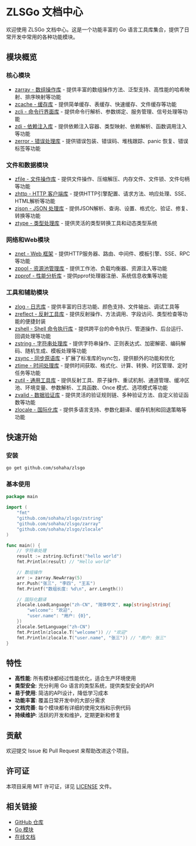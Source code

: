# ZLSGo 文档中心

欢迎使用 ZLSGo 文档中心。这是一个功能丰富的 Go 语言工具库集合，提供了日常开发中常用的各种功能模块。

## 模块概览

### 核心模块
- [zarray - 数组操作库](zarray.md) - 提供丰富的数组操作方法、泛型支持、高性能的哈希映射、排序映射等功能
- [zcache - 缓存库](zcache.md) - 提供简单缓存、表缓存、快速缓存、文件缓存等功能
- [zcli - 命令行界面库](zcli.md) - 提供命令行解析、参数绑定、服务管理、信号处理等功能
- [zdi - 依赖注入库](zdi.md) - 提供依赖注入容器、类型映射、依赖解析、函数调用注入等功能
- [zerror - 错误处理库](zerror.md) - 提供错误包装、错误码、堆栈跟踪、panic 恢复、错误标签等功能

### 文件和数据模块
- [zfile - 文件操作库](zfile.md) - 提供文件操作、压缩解压、内存文件、文件锁、文件句柄等功能
- [zhttp - HTTP 客户端库](zhttp.md) - 提供HTTP引擎配置、请求方法、响应处理、SSE、HTML解析等功能
- [zjson - JSON 处理库](zjson.md) - 提供JSON解析、查询、设置、格式化、验证、修复、转换等功能
- [ztype - 类型处理库](ztype.md) - 提供灵活的类型转换工具和动态类型系统

### 网络和Web模块
- [znet - Web 框架](znet.md) - 提供HTTP服务器、路由、中间件、模板引擎、SSE、RPC等功能
- [zpool - 资源池管理库](zpool.md) - 提供工作池、负载均衡器、资源注入等功能
- [zpprof - 性能分析库](zpprof.md) - 提供pprof处理器注册、系统信息收集等功能

### 工具和辅助模块
- [zlog - 日志库](zlog.md) - 提供丰富的日志功能、颜色支持、文件输出、调试工具等
- [zreflect - 反射工具库](zreflect.md) - 提供反射操作、方法调用、字段访问、类型检查等功能的便捷封装
- [zshell - Shell 命令执行库](zshell.md) - 提供跨平台的命令执行、管道操作、后台运行、回调处理等功能
- [zstring - 字符串处理库](zstring.md) - 提供字符串操作、正则表达式、加密解密、编码解码、随机生成、模板处理等功能
- [zsync - 同步原语库](zsync.md) - 扩展了标准库的sync包，提供额外的功能和优化
- [ztime - 时间处理库](ztime.md) - 提供时间获取、格式化、计算、转换、时区管理、定时任务等功能
- [zutil - 通用工具库](zutil.md) - 提供反射工具、原子操作、重试机制、通道管理、缓冲区池、环境变量、参数解析、工具函数、Once 模式、选项模式等功能
- [zvalid - 数据验证库](zvalid.md) - 提供灵活的验证规则链、多种验证方法、自定义验证函数等功能
- [zlocale - 国际化库](zlocale.md) - 提供多语言支持、参数化翻译、缓存机制和回退策略等功能

## 快速开始

### 安装
```bash
go get github.com/sohaha/zlsgo
```

### 基本使用
```go
package main

import (
    "fmt"
    "github.com/sohaha/zlsgo/zstring"
    "github.com/sohaha/zlsgo/zarray"
    "github.com/sohaha/zlsgo/zlocale"
)

func main() {
    // 字符串处理
    result := zstring.Ucfirst("hello world")
    fmt.Println(result) // "Hello world"

    // 数组操作
    arr := zarray.NewArray(5)
    arr.Push("张三", "李四", "王五")
    fmt.Printf("数组长度: %d\n", arr.Length())

    // 国际化翻译
    zlocale.LoadLanguage("zh-CN", "简体中文", map[string]string{
        "welcome": "欢迎",
        "user.name": "用户: {0}",
    })
    zlocale.SetLanguage("zh-CN")
    fmt.Println(zlocale.T("welcome")) // "欢迎"
    fmt.Println(zlocale.T("user.name", "张三")) // "用户: 张三"
}
```

## 特性

- **高性能**: 所有模块都经过性能优化，适合生产环境使用
- **类型安全**: 充分利用 Go 语言的类型系统，提供类型安全的API
- **易于使用**: 简洁的API设计，降低学习成本
- **功能丰富**: 覆盖日常开发中的大部分需求
- **文档完善**: 每个模块都有详细的使用文档和示例代码
- **持续维护**: 活跃的开发和维护，定期更新和修复

## 贡献

欢迎提交 Issue 和 Pull Request 来帮助改进这个项目。

## 许可证

本项目采用 MIT 许可证，详见 [LICENSE](../LICENSE) 文件。

## 相关链接

- [GitHub 仓库](https://github.com/sohaha/zlsgo)
- [Go 模块](https://pkg.go.dev/github.com/sohaha/zlsgo)
- [在线文档](https://docs.73zls.com/zlsgo/)